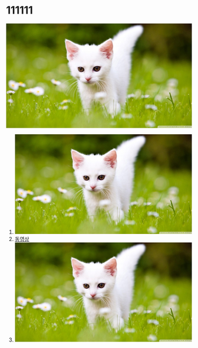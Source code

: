# 111111
![사진](https://github.com/sejem11987/111111/blob/main/%EA%B3%A0%EC%96%91%EC%9D%B4.jpg?raw=true)
1. ![사진](https://github.com/sejem11987/111111/blob/main/%EA%B3%A0%EC%96%91%EC%9D%B4.jpg?raw=true)
2.  [동영상](https://www.youtube.com/watch?v=OD1pVMiBN_0)
3.  [![아무거나](https://github.com/sejem11987/111111/blob/main/%EA%B3%A0%EC%96%91%EC%9D%B4.jpg?raw=true)](https://www.youtube.com/watch?v=OD1pVMiBN_0)
